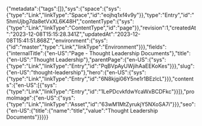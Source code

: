 {"metadata":{"tags":[]},"sys":{"space":{"sys":{"type":"Link","linkType":"Space","id":"eojhq1xf4v9y"}},"type":"Entry","id":"5hmUjbg7da8etVxXL6K48H","contentType":{"sys":{"type":"Link","linkType":"ContentType","id":"page"}},"revision":1,"createdAt":"2023-12-08T15:15:28.341Z","updatedAt":"2023-12-08T15:41:51.868Z","environment":{"sys":{"id":"master","type":"Link","linkType":"Environment"}}},"fields":{"internalTitle":{"en-US":"Page - Thought Leadership Documents"},"title":{"en-US":"Thought Leadership"},"parentPage":{"en-US":{"sys":{"type":"Link","linkType":"Entry","id":"PqBVpAyUWjihAaEEKoKes"}}},"slug":{"en-US":"thought-leadership"},"hero":{"en-US":{"sys":{"type":"Link","linkType":"Entry","id":"6N8kjgi06Y5ne1r1BEzlcL"}}},"contents":{"en-US":[{"sys":{"type":"Link","linkType":"Entry","id":"1LePDcvkfdwYcaWxBCDFkc"}}]},"promoImage":{"en-US":{"sys":{"type":"Link","linkType":"Asset","id":"63wM1MtZyrukjY5NXoSA7i"}}},"seo":{"en-US":{"title":{"name":"title","value":"Thought Leadership Documents"}}}}}
